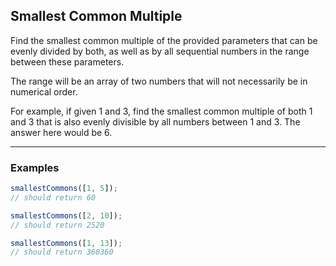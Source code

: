 ## Smallest Common Multiple

Find the smallest common multiple of the provided parameters that can be evenly divided by both, as well as by all sequential numbers in the range between these parameters.

The range will be an array of two numbers that will not necessarily be in numerical order.

For example, if given 1 and 3, find the smallest common multiple of both 1 and 3 that is also evenly divisible by all numbers between 1 and 3. The answer here would be 6.

---

### Examples

```javascript
smallestCommons([1, 5]);
// should return 60
```

```javascript
smallestCommons([2, 10]);
// should return 2520
```

```javascript
smallestCommons([1, 13]);
// should return 360360
```
